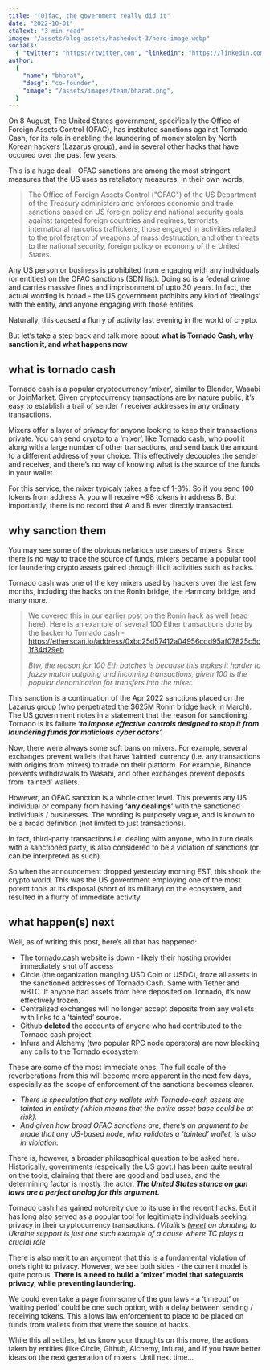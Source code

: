 ```yaml
---
title: "(O)fac, the government really did it"
date: "2022-10-01"
ctaText: "3 min read"
image: "/assets/blog-assets/hashedout-3/hero-image.webp"
socials:
  { "twitter": "https://twitter.com", "linkedin": "https://linkedin.com" }
author:
  {
    "name": "bharat",
    "desg": "co-founder",
    "image": "/assets/images/team/bharat.png",
  }
---
```


On 8 August, The United States government, specifically the Office of Foreign Assets Control (OFAC), has instituted sanctions against Tornado Cash, for its role in enabling the laundering of money stolen by North Korean hackers (Lazarus group), and in several other hacks that have occured over the past few years.

This is a huge deal - OFAC sanctions are among the most stringent measures that the US uses as retaliatory measures. In their own words,

> The Office of Foreign Assets Control ("OFAC") of the US Department of the Treasury administers and enforces economic and trade sanctions based on US foreign policy and national security goals against targeted foreign countries and regimes, terrorists, international narcotics traffickers, those engaged in activities related to the proliferation of weapons of mass destruction, and other threats to the national security, foreign policy or economy of the United States.

Any US person or business is prohibited from engaging with any individuals (or entities) on the OFAC sanctions (SDN list). Doing so is a federal crime and carries massive fines and imprisonment of upto 30 years. In fact, the actual wording is broad - the US government prohibits any kind of ‘dealings’ with the entity, and anyone engaging with those entities.

Naturally, this caused a flurry of activity last evening in the world of crypto.

But let’s take a step back and talk more about **what is Tornado Cash, why sanction it, and what happens now**

## what is tornado cash

Tornado cash is a popular cryptocurrency ‘mixer’, similar to Blender, Wasabi or JoinMarket. Given cryptocurrency transactions are by nature public, it’s easy to establish a trail of sender / receiver addresses in any ordinary transactions.

Mixers offer a layer of privacy for anyone looking to keep their transactions private. You can send crypto to a ‘mixer’, like Tornado cash, who pool it along with a large number of other transactions, and send back the amount to a different address of your choice. This effectively decouples the sender and receiver, and there’s no way of knowing what is the source of the funds in your wallet.

For this service, the mixer typicaly takes a fee of 1-3%. So if you send 100 tokens from address A, you will receive ~98 tokens in address B. But importantly, there is no record that A and B ever directly transacted.

## why sanction them

You may see some of the obvious nefarious use cases of mixers. Since there is no way to trace the source of funds, mixers became a popular tool for laundering crypto assets gained through illicit activities such as hacks.

Tornado cash was one of the key mixers used by hackers over the last few months, including the hacks on the Ronin bridge, the Harmony bridge, and many more.

> We covered this in our earlier post on the Ronin hack as well (read here). Here is an example of several 100 Ether transactions done by the hacker to Tornado cash - https://etherscan.io/address/0xbc25d57412a04956cdd95af07825c5c1f34d29eb
>
> _Btw, the reason for 100 Eth batches is because this makes it harder to fuzzy match outgoing and incoming transactions, given 100 is the popular denomination for transfers into the mixer._

This sanction is a continuation of the Apr 2022 sanctions placed on the Lazarus group (who perpetrated the $625M Ronin bridge hack in March). The US government notes in a statement that the reason for sanctioning Tornado is its failure **_‘to impose effective controls designed to stop it from laundering funds for malicious cyber actors’._**

Now, there were always some soft bans on mixers. For example, several exchanges prevent wallets that have ‘tainted’ currency (i.e. any transactions with origins from mixers) to trade on their platform. For example, Binance prevents withdrawals to Wasabi, and other exchanges prevent deposits from ‘tainted’ wallets.

However, an OFAC sanction is a whole other level. This prevents any US individual or company from having **‘any dealings’** with the sanctioned individuals / businesses. The wording is purposely vague, and is known to be a broad definition (not limited to just transactions).

In fact, third-party transactions i.e. dealing with anyone, who in turn deals with a sanctioned party, is also considered to be a violation of sanctions (or can be interpreted as such).

So when the announcement dropped yesterday morning EST, this shook the crypto world. This was the US government employing one of the most potent tools at its disposal (short of its military) on the ecosystem, and resulted in a flurry of immediate activity.

## what happen(s) next

Well, as of writing this post, here’s all that has happened:

- The [tornado.cash](https://tornado.cash/) website is down - likely their hosting provider immediately shut off access
- Circle (the organization manging USD Coin or USDC), froze all assets in the sanctioned addresses of Tornado Cash. Same with Tether and wBTC. If anyone had assets from here deposited on Tornado, it’s now effectively frozen.
- Centralized exchanges will no longer accept deposits from any wallets with links to a ‘tainted’ source.
- Github **deleted** the accounts of anyone who had contributed to the Tornado cash project.
- Infura and Alchemy (two popular RPC node operators) are now blocking any calls to the Tornado ecosystem

These are some of the most immediate ones. The full scale of the reverberations from this will become more apparent in the next few days, especially as the scope of enforcement of the sanctions becomes clearer.

- _There is speculation that any wallets with Tornado-cash assets are tainted in entirety (which means that the entire asset base could be at risk)._
- _And given how broad OFAC sanctions are, there’s an argument to be made that any US-based node, who validates a ‘tainted’ wallet, is also in violation._

There is, however, a broader philosophical question to be asked here. Historically, governments (espeically the US govt.) has been quite neutral on the tools, claiming that there are good and bad uses, and the determining factor is mostly the actor. **_The United States stance on gun laws are a perfect analog for this argument._**

Tornado cash has gained notoreity due to its use in the recent hacks. But it has long also served as a popular tool for legitimiate individuals seeking privacy in their cryptocurrency transactions. (_Vitalik’s [tweet](https://twitter.com/VitalikButerin/status/1556925602233569280) on donating to Ukraine support is just one such example of a cause where TC plays a crucial role_

There is also merit to an argument that this is a fundamental violation of one’s right to privacy. However, we see both sides - the current model is quite porous. **There is a need to build a ‘mixer’ model that safeguards privacy, while preventing laundering.**

We could even take a page from some of the gun laws - a ‘timeout’ or ‘waiting period’ could be one such option, with a delay between sending / receiving tokens. This allows law enforcement to place to be placed on funds from wallets from that were the source of hacks.

While this all settles, let us know your thoughts on this move, the actions taken by entities (like Circle, Github, Alchemy, Infura), and if you have better ideas on the next generation of mixers. Until next time…
